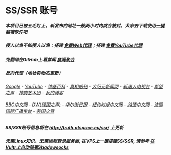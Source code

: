 # SS/SSR 账号 

##### 本项目已被五毛盯上，新发布的地址一般两小时内就会被封。大家去下载使用[一键翻墙软件](https://github.com/gfw-breaker/nogfw/blob/master/README.md)吧

##### 授人以鱼不如授人以渔：搭建 [免费Web代理](https://github.com/no-gfw/heroku-node-proxy#--end--)；搭建 [免费YouTube代理](https://github.com/gfw-breaker/you2php-heroku#--end--) 

##### 免翻墙在GitHub上看禁闻 [禁闻聚合](https://github.com/gfw-breaker/banned-news/blob/master/README.md)

##### 反向代理（地址将动态更新）
######  [Google](http://45.77.25.178:8888/search?q=425事件) - [YouTube](https://nogfw.the-youtube.win) - [维基百科](http://45.77.25.178:8100/wiki/喬高-麥塔斯調查報告) - [真相期刊](http://45.77.25.178:8300/display.aspx?category_id=3&zhuanti_id=2) - [大纪元新闻网](http://45.77.25.178:10080) - [新唐人电视台](http://45.77.25.178:8000) - [希望之声](http://45.77.25.178:8200) - [神韵艺术团](http://45.77.25.178:8000/xtr/gb/prog673.html) - [我的博客](http://45.77.25.178:10000/)<br/> <br/> [BBC中文网](http://45.77.25.178:9100/zhongwen) - [DW(德国之声)](http://45.77.25.178:9200/zh/在线报导/s-9058?&zhongwen=simp) - [华尔街日报](http://45.77.25.178:9300) - [纽约时报中文网](http://45.77.25.178:9400) - [路透中文网](http://45.77.25.178:9500/) - [法国国际广播电台](http://45.77.25.178:9600/) - [美国之音](http://45.77.25.178:9700/) 


##### SS/SSR账号信息将在  http://truth.atspace.eu/ssr/ 上更新

##### 无需Linux知识、无需远程登录服务器, 在VPS上一键搭建SS/SSR, 请参考 [在Vultr上自动部署Shadowsocks](https://gfw-breaker.win/vultr%e9%83%a8%e7%bd%b2ss/) 
